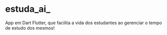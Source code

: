 # estuda_ai_
App em Dart Flutter, que facilita a vida dos estudantes ao gerenciar o tempo de estudo dos mesmos!
